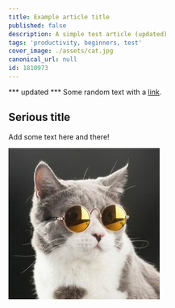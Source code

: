 ```yaml
---
title: Example article title
published: false
description: A simple test article (updated)
tags: 'productivity, beginners, test'
cover_image: ./assets/cat.jpg
canonical_url: null
id: 1810973
---
```


*** updated *** Some random text with a [link](https://code.visualstudio.com).

## Serious title

Add some text here and there!

![and some pictures too](./assets/cat.jpg)
